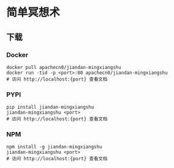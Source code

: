 # 简单冥想术

## 下载

### Docker

```
docker pull apachecn0/jiandan-mingxiangshu
docker run -tid -p <port>:80 apachecn0/jiandan-mingxiangshu
# 访问 http://localhost:{port} 查看文档
```

### PYPI

```
pip install jiandan-mingxiangshu
jiandan-mingxiangshu <port>
# 访问 http://localhost:{port} 查看文档
```

### NPM

```
npm install -g jiandan-mingxiangshu
jiandan-mingxiangshu <port>
# 访问 http://localhost:{port} 查看文档
```